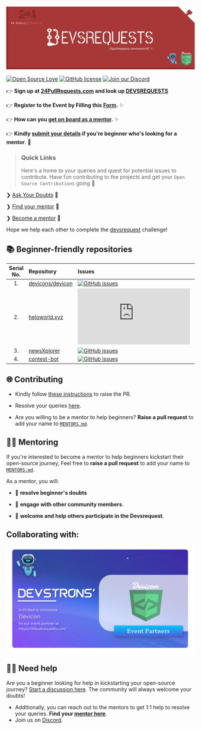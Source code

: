 [<img src="./assets/banner.png" alt="Devsrequest">](https://24pullrequests.com/events/43)

[![Open Source Love](https://badges.frapsoft.com/os/v2/open-source.svg?v=103)](https://github.com/devstrons) 
[![GitHub license](https://img.shields.io/github/license/devstrons/devsrequests?logo=GITHUB&style=flat)](https://github.com/devstrons/devsrequests/blob/master/LICENSE) 
[![Join our Discord](https://img.shields.io/discord/857641826953854987?color=blue&label=DEVSTRONS'&logo=discord)](https://discord.gg/MVujzTBqed)

👉 **Sign up at [24PullRequests.com](https://24pullrequests.com/) and look up [DEVSREQUESTS](https://24pullrequests.com/events/43)**
 
👉 **Register to the Event by Filling this [Form](https://forms.office.com/r/qyTFh5DBnm).** ✨

👉 **How can you [get on board as a mentor](#-mentoring).** ✨

👉 **Kindly [submit your details](https://github.com/devstrons/devsrequests/discussions/1) if you're beginner who's looking for a mentor**. 🌈


> ### Quick Links
> Here's a home to your queries and quest for potential issues to contribute. Have fun contributing to the projects and get your `Open Source Contributions` going 🚀 



❯ [Ask Your Doubts](#️-need-help) 💬

❯ [Find your mentor](./MENTORS.md) 🤝

❯ [Become a mentor](#mentoring) 🙌


Hope we help each other to complete the [devsrequest](#) challenge!

## 📚 Beginner-friendly repositories

| Serial No. | Repository  | Issues  | Pull Requests  | Forks |
|:--:|:--|:--|:--|:--|
| 1. | [devicons/devicon](https://github.com/devicons/devicon)  | [![GitHub issues](https://img.shields.io/github/issues/devicons/devicon?color=red&logo=github&style=flat-square)](https://github.com/devicons/devicon/issues) | [![GitHub PRs](https://img.shields.io/github/issues-pr/devicons/devicon?style=social&logo=github)](https://github.com/devicons/devicon/pulls)  | [![GitHub forks](https://img.shields.io/github/forks/devicons/devicon?style=flat-square&logo=git)](https://github.com/devicons/devicon/network) |
| 2. | [heloworld.xyz](https://github.com/devstrons/heloworld.xyz)  | [![GitHub issues](https://img.shields.io/github/issues/devstrons/heloworld.xyz?color=red&logo=github&style=flat-square)](https://github.com/devstrons/heloworld.xyz/issues) | [![GitHub PRs](https://img.shields.io/github/issues-pr/devstrons/heloworld.xyz?style=social&logo=github)](https://github.com/devstrons/heloworld.xyz/pulls)  | [![GitHub forks](https://img.shields.io/github/forks/devstrons/heloworld.xyz?style=flat-square&logo=git)](https://github.com/devstrons/heloworld.xyz/network) |
| 3. | [newsXplorer](https://github.com/devstrons/newsXplorer)  | [![GitHub issues](https://img.shields.io/github/issues/devstrons/newsXplorer?color=red&logo=github&style=flat-square)](https://github.com/devstrons/newsXplorer/issues) | [![GitHub PRs](https://img.shields.io/github/issues-pr/devstrons/newsXplorer?style=social&logo=github)](https://github.com/devstrons/newsXplorer/pulls)  | [![GitHub forks](https://img.shields.io/github/forks/devstrons/newsXplorer?style=flat-square&logo=git)](https://github.com/devstrons/newsXplorer/network) |
| 4. | [contest-bot](https://github.com/devstrons/contest-bot)  | [![GitHub issues](https://img.shields.io/github/issues/devstrons/contest-bot?color=red&logo=github&style=flat-square)](https://github.com/devstrons/contest-bot/issues) | [![GitHub PRs](https://img.shields.io/github/issues-pr/devstrons/contest-bot?style=social&logo=github)](https://github.com/devstrons/contest-bot/pulls)  | [![GitHub forks](https://img.shields.io/github/forks/devstrons/contest-bot?style=flat-square&logo=git)](https://github.com/devstrons/contest-bot/network) |


## 🌐 Contributing

- Kindly follow [these instructions](#) to raise the PR.
       
- Resolve your queries [here](https://github.com/devstrons/devsrequests/discussions/1).

- Are you willing to be a mentor to help beginners? **Raise a pull request** to add your name to [`MENTORS.md`](./MENTORS.md).


## 👨‍🏫 Mentoring

If you're interested to become a mentor to help beginners kickstart their open-source journey, Feel free to **raise a pull request** to add your name to [`MENTORS.md`](./MENTORS.md). 

As a mentor, you will:

- 🙏  **resolve beginner's doubts**

- 💬 **engage with other community members**.

- 🤝 **welcome and help others participate in the Devsrequest**.

## Collaborating with:

<img src="./assets/devstrons-devicon.png" alt="Collaboration">

## 💁‍♂️ Need help

Are you a beginner looking for help in kickstarting  your open-source journey? [Start a discussion here](https://github.com/devstrons/devsrequests/discussions/1). The community will always welcome your doubts! 

- Additionally, you can reach out to the mentors to get 1:1 help to resolve your queries. **Find your [mentor here](./MENTORS.md)**.
- Join us on [Discord](https://discord.gg/MVujzTBqed).




